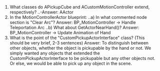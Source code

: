 1) What classes do APickupCube and ACustomMotionController extend, respectively?
     ..-Answer: AActor
2) In the MotionControllerActor blueprint:
     ..a) In what commented node section is "Clear Arc"?
	    Answer: BP_MotionController -> Handle Teleportation Arc
     ..b) What about GetActorNearHand()?
            Answer: BP_MotionController -> Update Animation of Hand
3) What is the point of the "CustomPickupActorInterface" class? (This should be very brief, 2-3 sentences) 
      Answer: To distinguish between other objects, whether the object is pickupable by the hand or not.
              We simply wanted any objects that extended the CustomPickupActorInterface to be pickupable but any other objects not.
	      Or else, we would be able to pick up any object in the scene.